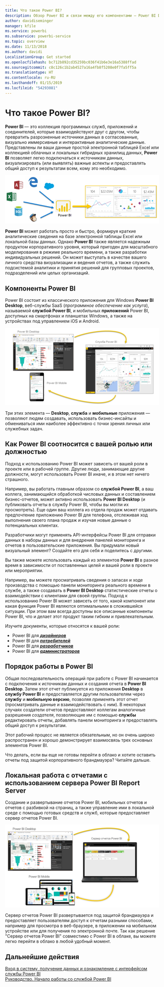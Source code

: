 ```yaml
---
title: Что такое Power BI?
description: Обзор Power BI и связи между его компонентами — Power BI Desktop, служба Power BI, Power BI Mobile, решение "Сервер отчетов" и Power BI Embedded.
author: davidiseminger
manager: kfile
ms.service: powerbi
ms.subservice: powerbi-service
ms.topic: overview
ms.date: 11/13/2018
ms.author: davidi
LocalizationGroup: Get started
ms.openlocfilehash: bc712b892cd35259bc036f41b6e3e16a5388ffad
ms.sourcegitcommit: c8c126c1b2ab4527a16a4fb8f5208e0f7fa5ff5a
ms.translationtype: HT
ms.contentlocale: ru-RU
ms.lasthandoff: 01/15/2019
ms.locfileid: "54293081"
---
```

# <a name="what-is-power-bi"></a>Что такое Power BI?
**Power BI** — это коллекция программных служб, приложений и соединителей, которые взаимодействуют друг с другом, чтобы превратить разрозненные источники данных в согласованные, визуально иммерсивные и интерактивные аналитические данные. Представлены ли ваши данные простой электронной таблицей Excel или коллекцией облачных и локальных гибридных хранилищ данных, **Power BI** позволяет легко подключаться к источникам данных, визуализировать (или выявлять) важные аспекты и предоставлять общий доступ к результатам всем, кому это необходимо.

![Схема, на которой показаны источники входных данных для Power BI](media/power-bi-overview/power-bi-input-new.png)

**Power BI** может работать просто и быстро, формируя краткие аналитические сведения на базе электронной таблицы Excel или локальной базы данных. Однако **Power BI** также является надежным продуктом корпоративного уровня, который пригоден для масштабного моделирования в режиме реального времени, а также разработки индивидуальных решений. Он может выступать в качестве вашего личного средства визуализации и ведения отчетов, а также служить подсистемой аналитики и принятия решений для групповых проектов, подразделений или целых организаций.

## <a name="the-parts-of-power-bi"></a>Компоненты Power BI
Power BI состоит из классического приложения для Windows **Power BI Desktop**, веб-службы SaaS (*программное обеспечение как услуга*), называемой **службой Power BI**, и мобильных **приложений** Power BI, доступных на смартфонах и планшетах Windows, а также на устройствах под управлением iOS и Android.

![Power BI Desktop, служба Power BI и Power BI Mobile](media/power-bi-overview/power-bi-blocks.png)

Три этих элемента — **Desktop**, **служба** и **мобильные** приложения — позволяют людям создавать, использовать бизнес-инсайты и обмениваться ими наиболее эффективно с точки зрения личных или служебных задач.

## <a name="how-power-bi-matches-your-role"></a>Как Power BI соотносится с вашей ролью или должностью
Подход к использованию Power BI может зависеть от вашей роли в проекте или в рабочей группе. Другие люди, занимающие другие должности, могут использовать Power BI иначе, и в этом нет ничего страшного.

Например, вы работать главным образом со **службой Power BI**, а ваш коллега, занимающийся обработкой числовых данных и составлением бизнес-отчетов, может активно использовать **Power BI Desktop** (и публиковать отчеты в службу Power BI, чтобы вы могли их просмотреть). Еще один ваш коллега из отдела продаж может отдавать предпочтение приложению Power BI для телефона, отслеживая ход выполнения своего плана продаж и изучая новые данные о потенциальных клиентах.

Разработчики могут применять API-интерфейсы Power BI для отправки данных в наборы данных и для внедрения панелей мониторинга и отчетов в пользовательские приложения. Вы придумали новый визуальный элемент? Создайте его для себя и поделитесь с другими.  

Вы также можете использовать каждый из элементов **Power BI** в разное время в зависимости от поставленных целей и вашей роли в проекте или мероприятии.

Например, вы можете просматривать сведения о запасах и ходе производства с помощью панели мониторинга реального времени в службе, а также создавать в **Power BI Desktop** статистические отчеты о взаимодействии с клиентами для своей группы. Подход к использованию Power BI может зависеть от того, какой компонент или какая функция Power BI являются оптимальными в сложившейся ситуации. При этом вам всегда доступны все описанные компоненты Power BI, что и делает этот продукт таким гибким и привлекательным.

Изучите документы, которые относятся к вашей роли:
- Power BI для [***дизайнеров***](desktop-what-is-desktop.md)
- Power BI для [***потребителей***](consumer/end-user-consumer.md)
- Power BI для [***разработчиков***](developer/what-can-you-do.md)
- Power BI для [***администраторов***](service-admin-administering-power-bi-in-your-organization.md)

## <a name="the-flow-of-work-in-power-bi"></a>Порядок работы в Power BI
Общая последовательность операций при работе с Power BI начинается с подключения к источникам данных и создания отчета в **Power BI Desktop**. Затем этот отчет публикуется из приложения **Desktop** в **службу Power BI** и предоставляется другим пользователям через **службу** и **мобильную версию**, позволяя *применять* этот отчет (просматривать данные и взаимодействовать с ним).
В некоторых случаях создатели отчетов предоставляют коллегам аналогичные разрешения *создателя*, позволяющие им с помощью **службы** редактировать отчеты, добавлять панели мониторинга и предоставлять общий доступ к результатам.

Этот рабочий процесс не является обязательным, но он очень широко распространен и хорошо демонстрирует взаимосвязь трех основных элементов Power BI.

Что делать, если вы еще не готовы перейти в облако и хотите оставить отчеты под защитой корпоративного брандмауэра?  Читайте дальше.

## <a name="on-premises-reporting-with-power-bi-report-server"></a>Локальная работа с отчетами с использованием сервера Power BI Report Server
Создание и развертывание отчетов Power BI, мобильных отчетов и отчетов с разбивкой на страниц, а также управление ими в локальной среде с помощью готовых средств и служб, которые предоставляет сервер отчетов Power BI.

![Схема локальной работы с отчетами](media/power-bi-overview/power-bi-report-server2.png)

Сервер отчетов Power BI развертывается под защитой брандмауэра и предоставляет пользователям доступ к отчетам разными способами, например для просмотра в веб-браузере, в приложении на мобильном устройстве или для получения по электронной почте. Так как решение "Сервер отчетов Power BI" совместимо с Power BI в облаке, вы можете легко перейти в облако в любой удобный момент.

## <a name="next-steps"></a>Дальнейшие действия
[Вход в систему, получение данных и ознакомление с интерфейсом службы Power BI](service-the-new-power-bi-experience.md)   
[Руководство. Начало работы со службой Power BI](service-get-started.md)
